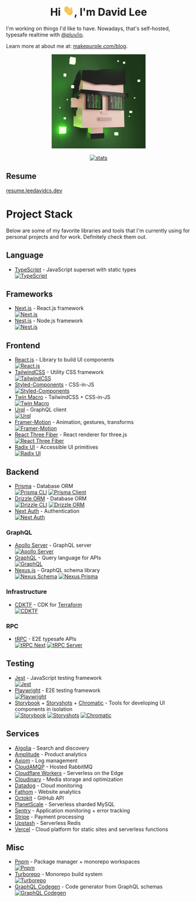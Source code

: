 <h1 align="center">Hi <img alt="👋" src="./static/gifs/hi-wave.gif" width="30">, I'm David Lee</h1>

I'm working on things I'd like to have. Nowadays, that's self-hosted, typesafe realtime with [@pluv/io](https://github.com/pluv-io/pluv).

Learn more at about me at: [makepurple.com/blog](https://makepurple.com/blog).

<p align="center">
  <img alt="leedavidcs" src="./static/gifs/Miniteller-David.gif" height="256" width="256" />
</p>

<p align="center">
  <a href="https://github.com/ryo-ma/github-profile-trophy">
    <img alt="stats" src="https://github-profile-trophy.vercel.app/?username=leedavidcs&theme=onedark&title=Reviews,Commits,PullRequest,Repositories,Followers,Stars,Experience,Organizations&row=2&column=4" width="420" />
  </a>
</p>

## Resume
[resume.leedavidcs.dev](https://resume.leedavidcs.dev)

# Project Stack
Below are some of my favorite libraries and tools that I'm currently using for personal projects and for work. Definitely check them out.

## Language
* [TypeScript](https://www.typescriptlang.org/) - JavaScript superset with static types  
[![TypeScript](https://img.shields.io/npm/v/typescript)](https://www.npmjs.com/package/typescript)

## Frameworks
* [Next.js](https://nextjs.org/) - React.js framework  
[![Next.js](https://img.shields.io/npm/v/next)](https://www.npmjs.com/package/next)
* [Nest.js](https://nestjs.com) - Node.js framework  
[![Nest.js](https://img.shields.io/npm/v/@nestjs/core)](https://www.npmjs.com/package/@nestjs/core)

## Frontend
* [React.js](https://reactjs.org/) - Library to build UI components  
[![React.js](https://img.shields.io/npm/v/react)](https://www.npmjs.com/package/react)
* [TailwindCSS](https://tailwindcss.com/) - Utility CSS framework  
[![TailwindCSS](https://img.shields.io/npm/v/tailwindcss)](https://www.npmjs.com/package/tailwindcss)
* [Styled-Components](https://styled-components.com/) - CSS-in-JS  
[![Styled-Components](https://img.shields.io/npm/v/styled-components)](https://www.npmjs.com/package/styled-components)
* [Twin Macro](https://github.com/ben-rogerson/twin.macro) - TailwindCSS + CSS-in-JS  
[![Twin Macro](https://img.shields.io/npm/v/twin.macro)](https://www.npmjs.com/package/twin.macro)
* [Urql](https://formidable.com/open-source/urql/) - GraphQL client  
[![Urql](https://img.shields.io/npm/v/urql)](https://www.npmjs.com/package/urql)
* [Framer-Motion](https://www.framer.com/docs/) - Animation, gestures, transforms  
[![Framer-Motion](https://img.shields.io/npm/v/framer-motion)](https://www.npmjs.com/package/framer-motion)
* [React Three Fiber](https://docs.pmnd.rs/react-three-fiber/getting-started/introduction) - React renderer for three.js  
[![React Three Fiber](https://img.shields.io/npm/v/@react-three/fiber)](https://www.npmjs.com/package/@react-three/fiber)
* [Radix UI](https://www.radix-ui.com/) - Accessible UI primitives  
[![Radix UI](https://img.shields.io/npm/v/@radix-ui/react-accordion)](https://www.npmjs.com/package/@radix-ui/react-accordion)

## Backend

* [Prisma](https://www.prisma.io/) - Database ORM  
[![Prisma CLI](https://img.shields.io/npm/v/@prisma/cli)](https://www.npmjs.com/package/prisma)
[![Prisma Client](https://img.shields.io/npm/v/@prisma/client)](https://www.npmjs.com/package/@prisma/client)
* [Drizzle ORM](https://orm.drizzle.team/) - Database ORM  
[![Drizzle CLI](https://img.shields.io/npm/v/@prisma/cli)](https://www.npmjs.com/package/drizzle-kit)
[![Drizzle ORM](https://img.shields.io/npm/v/@prisma/cli)](https://www.npmjs.com/package/drizzle-orm)
* [Next Auth](https://next-auth.js.org/) - Authentication  
[![Next Auth](https://img.shields.io/npm/v/next-auth)](https://www.npmjs.com/package/next-auth)

### GraphQL
* [Apollo Server](https://www.apollographql.com/docs/apollo-server/) - GraphQL server  
[![Apollo Server](https://img.shields.io/npm/v/@apollo/server)](https://www.npmjs.com/package/@apollo/server)
* [GraphQL](https://graphql.org/) - Query language for APIs  
[![GraphQL](https://img.shields.io/npm/v/graphql)](https://www.npmjs.com/package/graphql)
* [Nexus.js](https://nexusjs.org/) - GraphQL schema library  
[![Nexus Schema](https://img.shields.io/npm/v/nexus)](https://www.npmjs.com/package/nexus)
[![Nexus Prisma](https://img.shields.io/npm/v/nexus-prisma)](https://www.npmjs.com/package/nexus-prisma)

### Infrastructure
* [CDKTF](https://developer.hashicorp.com/terraform/cdktf) - CDK for [Terraform](https://www.terraform.io/)  
[![CDKTF](https://img.shields.io/npm/v/graphql)](https://www.npmjs.com/package/cdktf)

### RPC
* [tRPC](https://trpc.io/) - E2E typesafe APIs  
[![tRPC Next](https://img.shields.io/npm/v/@trpc/next)](https://www.npmjs.com/package/@trpc/next)
[![tRPC Server](https://img.shields.io/npm/v/@trpc/server)](https://www.npmjs.com/package/@trpc/server)

## Testing
* [Jest](https://jestjs.io/) - JavaScript testing framework  
[![Jest](https://img.shields.io/npm/v/jest)](https://www.npmjs.com/package/jest)
* [Playwright](https://playwright.dev/) - E2E testing framework  
[![Playwright](https://img.shields.io/npm/v/playwright)](https://www.npmjs.com/package/playwright)
* [Storybook](https://storybook.js.org/) + [Storyshots](https://storybook.js.org/docs/react/workflows/snapshot-testing) + [Chromatic](https://www.chromatic.com/) - Tools for developing UI components in isolation  
[![Storybook](https://img.shields.io/npm/v/storybook)](https://www.npmjs.com/package/storybook)
[![Storyshots](https://img.shields.io/npm/v/@storybook/addon-storyshots)](https://www.npmjs.com/package/@storybook/addon-storyshots)
[![Chromatic](https://img.shields.io/npm/v/chromatic)](https://www.npmjs.com/package/chromatic)

## Services
* [Algolia](https://www.algolia.com/) - Search and discovery
* [Amplitude](https://amplitude.com/) - Product analytics
* [Axiom](https://www.axiom.co/) - Log management
* [CloudAMQP](https://www.cloudamqp.com/) - Hosted RabbitMQ
* [Cloudflare Workers](https://workers.cloudflare.com/) - Serverless on the Edge
* [Cloudinary](https://cloudinary.com/) - Media storage and optimization
* [Datadog](https://www.datadoghq.com/) - Cloud monitoring
* [Fathom](https://usefathom.com/) - Website analytics
* [Octokit](https://github.com/octokit) - GitHub API
* [PlanetScale](https://planetscale.com/) - Serverless sharded MySQL
* [Sentry](https://sentry.io/) - Application monitoring + error tracking
* [Stripe](https://stripe.com/) - Payment processing
* [Upstash](https://upstash.com/) - Serverless Redis
* [Vercel](https://vercel.com) - Cloud platform for static sites and serverless functions

## Misc
* [Pnpm](https://pnpm.io/) - Package manager + monorepo workspaces  
[![Pnpm](https://img.shields.io/npm/v/pnpm)](https://www.npmjs.com/package/pnpm)
* [Turborepo](https://turborepo.org/) - Monorepo build system  
[![Turborepo](https://img.shields.io/npm/v/turbo)](https://www.npmjs.com/package/turbo)
* [GraphQL Codegen](https://www.graphql-code-generator.com/) - Code generator from GraphQL schemas  
[![GraphQL Codegen](https://img.shields.io/npm/v/@graphql-codegen/cli)](https://www.npmjs.com/package/@graphql-codegen/cli)
